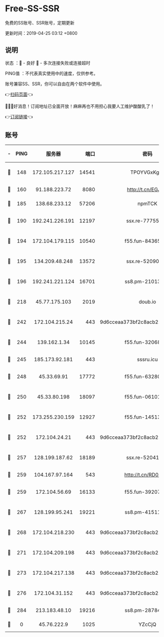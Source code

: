 # Free-SS-SSR

免费的SS账号、SSR账号，定期更新

更新时间：2019-04-25 03:12 +0800

## 说明

状态     ：🙂 - 良好 🙁 - 多次连接失败或连接超时

PING值   ：不代表真实使用中的速度，仅供参考。

账号兼容SS、SSR，你可以自由在两个软件中使用。

👉[扫码页面](https://liesauer.github.io/Free-SS-SSR/)👈

🎉🎉🎉好消息！订阅地址已全面开放！麻麻再也不用担心我要人工维护酸酸乳了！

👉[订阅链接](https://www.liesauer.net/yogurt/subscribe?ACCESS_TOKEN=DAYxR3mMaZAsaqUb)👈

## 账号

|-|PING|服务器|端口|密码|加密方式|区域|
|:----:|:----:|:-----:|-----:|:----:|:----:|:----:|
|🙂|148|172.105.217.127|14541|TPOYVGxKglpi|aes-256-cfb|JP|
|🙂|160|91.188.223.72|8080|http://t.cn/EGJIyrl|rc4-md5|RU|
|🙂|185|138.68.233.12|57206|npmTCK|rc4-md5|US|
|🙂|190|192.241.226.191|12197|ssx.re-77755676|aes-256-cfb|US|
|🙂|194|172.104.179.115|10540|f55.fun-84365606|aes-256-cfb|SG|
|🙂|195|134.209.48.248|13572|ssx.re-52090616|aes-256-cfb|US|
|🙂|196|192.241.221.124|16701|ss8.pm-21013391|aes-256-cfb|US|
|🙂|218|45.77.175.103|2019|doub.io|aes-128-ctr|SG|
|🙂|242|172.104.215.24|443|9d6cceaa373bf2c8acb22e60b6a58be6|aes-256-cfb|US|
|🙂|244|139.162.1.34|10145|f55.fun-32068560|aes-256-cfb|SG|
|🙂|245|185.173.92.181|443|sssru.icu|rc4-md5|RU|
|🙂|248|45.33.69.91|17772|f55.fun-63280401|aes-256-cfb|US|
|🙂|250|45.33.80.198|18097|f55.fun-06101201|aes-256-cfb|US|
|🙂|252|173.255.230.159|12927|f55.fun-14513205|aes-256-cfb|US|
|🙂|252|172.104.24.21|443|9d6cceaa373bf2c8acb22e60b6a58be6|aes-256-cfb|US|
|🙂|257|128.199.187.62|18189|ssx.re-52041116|aes-256-cfb|SG|
|🙂|259|104.167.97.164|543|http://t.cn/RD0D7sx|rc4-md5|CA|
|🙂|259|172.104.56.69|16133|f55.fun-39207182|aes-256-cfb|SG|
|🙂|267|128.199.95.241|19221|ss8.pm-41511886|aes-256-cfb|SG|
|🙂|268|172.104.218.230|443|9d6cceaa373bf2c8acb22e60b6a58be6|aes-256-cfb|US|
|🙂|271|172.104.209.198|443|9d6cceaa373bf2c8acb22e60b6a58be6|aes-256-cfb|US|
|🙂|273|172.104.217.138|443|9d6cceaa373bf2c8acb22e60b6a58be6|aes-256-cfb|US|
|🙂|276|172.104.31.152|443|9d6cceaa373bf2c8acb22e60b6a58be6|aes-256-cfb|US|
|🙂|284|213.183.48.10|19216|ss8.pm-28784579|rc4-md5|RU|
|🙁|0|45.76.222.9|1025|YZcCjQ|rc4-md5|JP|
